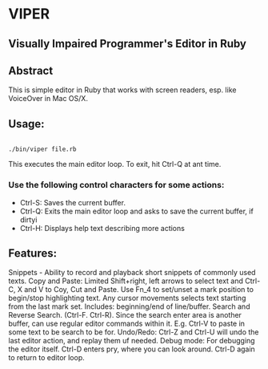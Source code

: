 # VIPER

## Visually Impaired Programmer's Editor in Ruby

## Abstract

This is simple editor in Ruby that works with screen readers, esp. like VoiceOver 
in Mac OS/X. 

## Usage:

```

./bin/viper file.rb

```

This executes the main editor loop. To exit, hit Ctrl-Q at ant time.

### Use the following control characters for some actions:

- Ctrl-S: Saves the current buffer.
- Ctrl-Q: Exits the main editor loop and asks to save the current buffer, if dirtyi
- Ctrl-H: Displays help text describing more actions

## Features:


Snippets - Ability to record and playback short snippets of commonly used texts.
Copy and Paste: Limited Shift+right, left arrows to select text and Ctrl-C, X and V to Coy, Cut and Paste.
  Use Fn_4 to set/unset a mark position to begin/stop highlighting text.
  Any cursor movements selects text starting from the last mark set.
  Includes: beginning/end of line/buffer.
Search and Reverse Search. (Ctrl-F. Ctrl-R).
  Since the search enter area is another buffer, can use regular editor commands within it. E.g. Ctrl-V to paste in some 
  text to be search to be for.
Undo/Redo: Ctrl-Z and Ctrl-U will undo the last editor action, and replay them uf needed.
Debug mode: For debugging the editor itself.
  Ctrl-D enters pry, where you can look around. Ctrl-D again to return to editor loop.


